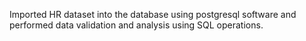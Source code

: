 Imported HR dataset into the database using postgresql software and performed data validation and analysis using SQL operations.
